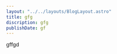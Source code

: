 ```yaml
---
layout: "../../layouts/BlogLayout.astro"
title: gfg
discription: gfg
publishDate: gf
---
```

gffgd
    